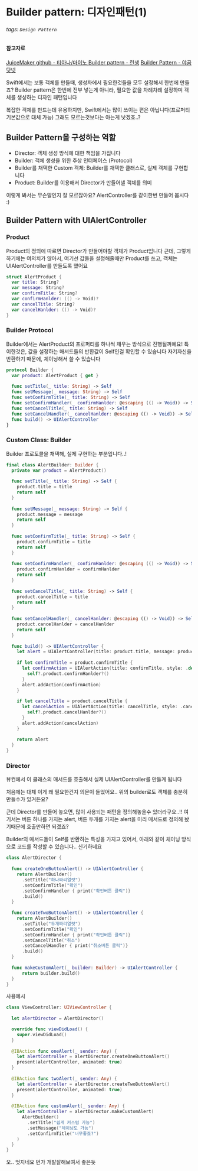 # Builder pattern: 디자인패턴(1) 

###### tags: `Design Pattern`

#### 참고자료
[JuiceMaker github - 티아나/마이노 ](https://github.com/Kim-TaeHyun-A/ios-juice-maker)
[Builder pattern - 린생](https://linsaeng.tistory.com/7)
[Builder Pattern - 야곰닷넷](https://yagom.net/courses/design-pattern-in-swift/lessons/생성-패턴/topic/builder/)

Swift에서는 보통 객체를 만들때, 생성자에서 필요한것들을 모두 설정해서 한번에 만들죠?
Builder pattern은 한번에 전부 넣는게 아니라, 필요한 값을 차례차례 설정하며 객체를 생성하는 디자인 패턴입니다

복잡한 객체를 만드는데 유용하지만, Swift에서는 많이 쓰이는 편은 아닙니다(프로퍼티 기본값으로 대체 가능)
그래도 모르는것보다는 아는게 낫겠죠..?

## Builder Pattern을 구성하는 역할

- Director: 객체 생성 방식에 대한 책임을 가집니다
- Builder: 객체 생성을 위한 추상 인터페이스 (Protocol)
- Builder를 채택한 Custom 객체: Builder를 채택한 클래스로, 실제 객체를 구현합니다
- Product: Builder를 이용해서 Director가 만들어낼 객체를 의미

이렇게 봐서는 무슨말인지 잘 모르잖아요?
AlertController를 같이한번 만들어 봅시다 :)

## Builder Pattern with UIAlertController

### Product

Product의 정의에 따르면 Director가 만들어야할 객체가 Product입니다
근데, 그렇게 하기에는 여의치가 않아서, 여기선 값들을 설정해줄때만 Product를 쓰고, 객체는 UIAlertController를 만들도록 했어요

```swift
struct AlertProduct {
  var title: String?
  var message: String?
  var confirmTitle: String?
  var confirmHanlder: (() -> Void)?
  var cancelTitle: String?
  var cancelHanlder: (() -> Void)?
}
```

### Builder Protocol

Builder에서는 AlertProduct의 프로퍼티를 하나씩 채우는 방식으로 진행될꺼에요!
특이한것은, 값을 설정하는 매서드들의 반환값이 Self인걸 확인할 수 있습니다
자기자신을 반환하기 때문에, 체이닝해서 쓸 수 있습니다

```swift
protocol Builder {
  var product: AlertProduct { get }
  
  func setTitle(_ title: String) -> Self
  func setMessage(_ message: String) -> Self
  func setConfirmTitle(_ title: String) -> Self
  func setConfirmHandler(_ confirmHanlder: @escaping (() -> Void)) -> Self
  func setCancelTitle(_ title: String) -> Self
  func setCancelHandler(_ cancelHanlder: @escaping (() -> Void)) -> Self
  func build() -> UIAlertController
}
```

### Custom Class: Builder

Builder 프로토콜을 채택해, 실제 구현하는 부분입니다..!

```swift
final class AlertBuilder: Builder {
  private var product = AlertProduct()
  
  func setTitle(_ title: String) -> Self {
    product.title = title
    return self
  }
  
  func setMessage(_ message: String) -> Self {
    product.message = message
    return self
  }
  
  func setConfirmTitle(_ title: String) -> Self {
    product.confirmTitle = title
    return self
  }
  
  func setConfirmHandler(_ confirmHanlder: @escaping (() -> Void)) -> Self {
    product.confirmHanlder = confirmHanlder
    return self
  }
  
  func setCancelTitle(_ title: String) -> Self {
    product.cancelTitle = title
    return self
  }
  
  func setCancelHandler(_ cancelHanlder: @escaping (() -> Void)) -> Self {
    product.cancelHanlder = cancelHanlder
    return self
  }
  
  func build() -> UIAlertController {
    let alert = UIAlertController(title: product.title, message: product.message, preferredStyle: .alert)
    
    if let confirmTitle = product.confirmTitle {
      let confirmAction = UIAlertAction(title: confirmTitle, style: .default) { [weak self] _ in
        self?.product.confirmHanlder?()
      }
      alert.addAction(confirmAction)
    }
    
    if let cancelTitle = product.cancelTitle {
      let cancelAction = UIAlertAction(title: cancelTitle, style: .cancel) { [weak self] _ in
        self?.product.cancelHanlder?()
      }
      alert.addAction(cancelAction)
    }
    
    return alert
  }
}
```

### Director

뷰컨에서 이 클래스의 매서드를 호출해서 실제 UIAlertController를 만들게 됩니다

처음에는 대체 이게 왜 필요한건지 의문이 들었어요..
위의 builder로도 객체를 충분히 만들수가 있거든요?

근데 Director를 만들어 놓으면, 많이 사용되는 패턴을 정의해놓을수 있더라구요..!!
여기서는 버튼 하나를 가지는 alert, 버튼 두개를 가지는 alert을 미리 매서드로 정의해 놨기때문에 호출만하면 되겠죠?

Builder의 매서드들이 Self를 반환하는 특성을 가지고 있어서, 
아래와 같이 체이닝 방식으로 코드를 작성할 수 있습니다.. 신기하네요

```swift
class AlertDirector {
  
  func createOneButtonAlert() -> UIAlertController {
    return AlertBuilder()
      .setTitle("하나짜리얼럿")
      .setConfirmTitle("확인")
      .setConfirmHandler { print("확인버튼 클릭")}
      .build()
  }
  
  func createTwoButtonAlert() -> UIAlertController {
    return AlertBuilder()
      .setTitle("두개짜리얼럿")
      .setConfirmTitle("확인")
      .setConfirmHandler { print("확인버튼 클릭")}
      .setCancelTitle("취소")
      .setCancelHandler { print("취소버튼 클릭")}
      .build()
  }
    
  func makeCustomAlert(_ builder: Builder) -> UIAlertController {
      return builder.build()
  }
}
```

사용예시

```swift
class ViewController: UIViewController {
  
  let alertDirector = AlertDirector()

  override func viewDidLoad() {
    super.viewDidLoad()
  }
  
  @IBAction func oneAlert(_ sender: Any) {
    let alertController = alertDirector.createOneButtonAlert()
    present(alertController, animated: true)
  }
  
  @IBAction func twoAlert(_ sender: Any) {
    let alertController = alertDirector.createTwoButtonAlert()
    present(alertController, animated: true)
  }
  
  @IBAction func customAlert(_ sender: Any) {
    let alertController = alertDirector.makeCustomAlert(
      AlertBuilder()
        .setTitle("쉽게 커스텀 가능")
        .setMessage("체이닝도 가능")
        .setConfirmTitle("너무좋죠?")
    )
  }
}
```

오.. 멋지네요 먼가 개발잘해보여서 좋은듯

